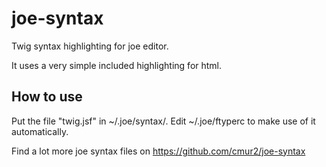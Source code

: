 # joe-syntax
Twig syntax highlighting for joe editor.

It uses a very simple included highlighting for html.

## How to use
Put the file "twig.jsf" in ~/.joe/syntax/.
Edit ~/.joe/ftyperc to make use of it automatically.

Find a lot more joe syntax files on https://github.com/cmur2/joe-syntax

